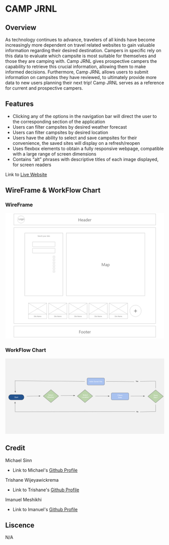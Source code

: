 # CAMP JRNL

## Overview

As technology continues to advance, travelers of all kinds have become increasingly more dependent on travel related websites to gain valuable information regarding their desired destination. Campers in specific rely on this data to evaluate which campsite is most suitable for themselves and those they are camping with. Camp JRNL gives prospective campers the capability to retrieve this crucial information, allowing them to make informed decisions. Furthermore, Camp JRNL allows users to submit information on campsites they have reviewed, to ultimately provide more data to new users planning their next trip! Camp JRNL serves as a reference for current and prospective campers.

## Features

- Clicking any of the options in the navigation bar will direct the user to the corresponding section of the application
- Users can filter campsites by desired weather forecast
- Users can filter campsites by desired location
- Users have the ability to select and save campsites for their convenience, the saved sites will display on a refresh/reopen
- Uses flexbox elements to obtain a fully responsive webpage, compatible with a large range of screen dimensions
- Contains "alt" phrases with descriptive titles of each image displayed, for screen readers

Link to [Live Website](https://michaelsinn.github.io/camping-journal/)

## WireFrame & WorkFlow Chart

### WireFrame

![wireframe](assets/images/home-page.png)

### WorkFlow Chart

![workflow-chart](assets/images/campjrnl-workflow-chart.png)

## Credit

Michael Sinn
- Link to Michael's [Github Profile](https://github.com/MichaelSinn)

Trishane Wijeyawickrema
- Link to Trishane's [Github Profile](https://github.com/Trishaneww)

Imanuel Meshikhi
- Link to Imanuel's [Github Profile](https://github.com/Imanuel3)

## Liscence

N/A
